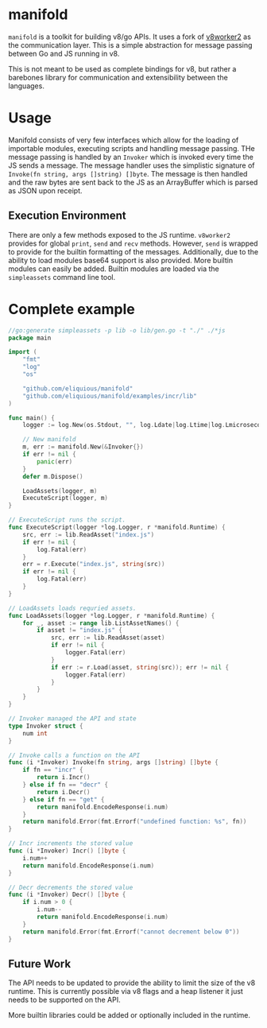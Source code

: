 # manifold

`manifold` is a toolkit for building v8/go APIs. It uses a fork of [v8worker2](https://github.com/ry/v8worker2) as the communication layer. This is a simple abstraction for message passing between Go and JS running in v8.

This is not meant to be used as complete bindings for v8, but rather a barebones library for communication and extensibility between the languages.

# Usage

Manifold consists of very few interfaces which allow for the loading of importable modules, executing scripts and handling message passing. THe message passing is handled by an `Invoker` which is invoked every time the JS sends a message. The message handler uses the simplistic signature of `Invoke(fn string, args []string) []byte`. The message is then handled and the raw bytes are sent back to the JS as an ArrayBuffer which is parsed as JSON upon receipt. 

## Execution Environment

There are only a few methods exposed to the JS runtime. `v8worker2` provides for global `print`, `send` and `recv` methods. However, `send` is wrapped to provide for the builtin formatting of the messages. Additionally, due to the ability to load modules base64 support is also provided. More builtin modules can easily be added. Builtin modules are loaded via the `simpleassets` command line tool.



# Complete example

```go
//go:generate simpleassets -p lib -o lib/gen.go -t "./" ./*js
package main

import (
	"fmt"
	"log"
	"os"

	"github.com/eliquious/manifold"
	"github.com/eliquious/manifold/examples/incr/lib"
)

func main() {
	logger := log.New(os.Stdout, "", log.Ldate|log.Ltime|log.Lmicroseconds)

	// New manifold
	m, err := manifold.New(&Invoker{})
	if err != nil {
		panic(err)
	}
	defer m.Dispose()

	LoadAssets(logger, m)
	ExecuteScript(logger, m)
}

// ExecuteScript runs the script.
func ExecuteScript(logger *log.Logger, r *manifold.Runtime) {
	src, err := lib.ReadAsset("index.js")
	if err != nil {
		log.Fatal(err)
	}
	err = r.Execute("index.js", string(src))
	if err != nil {
		log.Fatal(err)
	}
}

// LoadAssets loads requried assets.
func LoadAssets(logger *log.Logger, r *manifold.Runtime) {
	for _, asset := range lib.ListAssetNames() {
		if asset != "index.js" {
			src, err := lib.ReadAsset(asset)
			if err != nil {
				logger.Fatal(err)
			}
			if err := r.Load(asset, string(src)); err != nil {
				logger.Fatal(err)
			}
		}
	}
}

// Invoker managed the API and state
type Invoker struct {
	num int
}

// Invoke calls a function on the API
func (i *Invoker) Invoke(fn string, args []string) []byte {
	if fn == "incr" {
		return i.Incr()
	} else if fn == "decr" {
		return i.Decr()
	} else if fn == "get" {
		return manifold.EncodeResponse(i.num)
	}
	return manifold.Error(fmt.Errorf("undefined function: %s", fn))
}

// Incr increments the stored value
func (i *Invoker) Incr() []byte {
	i.num++
	return manifold.EncodeResponse(i.num)
}

// Decr decrements the stored value
func (i *Invoker) Decr() []byte {
	if i.num > 0 {
		i.num--
		return manifold.EncodeResponse(i.num)
	}
	return manifold.Error(fmt.Errorf("cannot decrement below 0"))
}
```

## Future Work

The API needs to be updated to provide the ability to limit the size of the v8 runtime. This is currently possible via v8 flags and a heap listener it just needs to be supported on the API.

More builtin libraries could be added or optionally included in the runtime.
